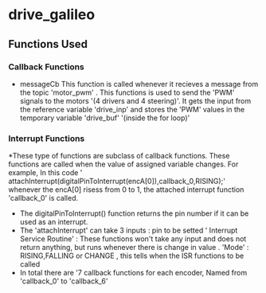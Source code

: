 # drive_galileo
## Functions Used
### Callback Functions 
* messageCb
  This function is called whenever it recieves a message from the topic 'motor_pwm' . This functions is used to send the 'PWM' signals to the motors '(4 drivers and 4 steering)'. It gets the input from the reference variable 'drive_inp' and stores the 'PWM' values in the temporary variable 'drive_buf' '(inside the for loop)'
### Interrupt Functions

  *These type of functions are subclass of callback functions. These functions are called when the value of assigned variable changes. For example, In this code ' attachInterrupt(digitalPinToInterrupt(encA[0]),callback_0,RISING);' whenever the encA[0] risess from 0 to 1, the attached interrupt function 'callback_0' is called.
  * The digitalPinToInterrupt() function  returns the pin number if it can be used as an interrupt.
  * The 'attachInterrupt' can take 3 inputs : pin to be setted
                                           ' Interrupt Service Routine' : These functions won't take any input and does not return anything, but runs whenever there is change in value .
                                           'Mode' : RISING,FALLING or CHANGE , this tells when the ISR functions to be called
  * In total there are '7 callback functions for each encoder, Named from 'callback_0' to 'callback_6'
